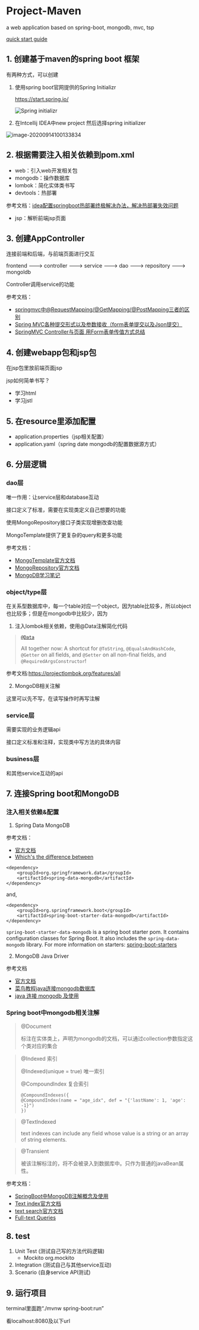 

# Project-Maven

a web application based on spring-boot, mongodb, mvc, tsp

[quick start guide](https://spring.io/guides/gs/spring-boot/)

## 1. 创建基于maven的spring boot 框架

有两种方式，可以创建

1. 使用spring boot官网提供的Spring Initializr

   https://start.spring.io/ 

   ![Spring initializr](/Users/s/Library/Application%2520Support/typora-user-images/image-20200826213233602.png)

2. 在Intcellij IDEA中new project 然后选择spring initializer

![image-20200914100133834](/Users/s/Library/Application%2520Support/typora-user-images/image-20200914100133834.png)

## 2. 根据需要注入相关依赖到pom.xml

- web：引入web开发相关包
- mongodb：操作数据库
- lombok：简化实体类书写
- devtools：热部署

参考文档：[idea配置springboot热部署终极解决办法，解决热部署失效问题](https://blog.csdn.net/u012799495/article/details/104804295/)

- jsp：解析前端jsp页面

## 3. 创建AppController

连接前端和后端，与前端页面进行交互

frontend ---> controller ---> service ---> dao ---> repository ---> mongoldb

Controller调用service的功能

参考文档：

- [springmvc中@RequestMapping/@GetMapping/@PostMapping三者的区别](https://blog.csdn.net/weixin_39220472/article/details/80813111?utm_medium=distribute.pc_relevant.none-task-blog-BlogCommendFromMachineLearnPai2-1.channel_param&depth_1-utm_source=distribute.pc_relevant.none-task-blog-BlogCommendFromMachineLearnPai2-1.channel_param)
- [Spring MVC各种提交形式以及参数接收（form表单提交以及Json提交）](https://blog.csdn.net/u014534808/article/details/84667859)
- [SpringMVC Controller与页面 用Form表单传值方式总结](https://blog.csdn.net/lizhengze1117/article/details/107784342?utm_medium=distribute.pc_relevant.none-task-blog-BlogCommendFromMachineLearnPai2-3.channel_param&depth_1-utm_source=distribute.pc_relevant.none-task-blog-BlogCommendFromMachineLearnPai2-3.channel_param)



## 4. 创建webapp包和jsp包

在jsp包里放前端页面jsp

jsp如何简单书写？

- 学习html
- 学习jstl

## 5. 在resource里添加配置

- application.properties（jsp相关配置）
- application.yaml（spring date mongodb的配置数据源方式）

## 6. 分层逻辑

### dao层

唯一作用：让service层和database互动

接口定义了标准，需要在实现类定义自己想要的功能

使用MongoRepository接口子类实现增删改查功能

MongoTemplate提供了更复杂的query和更多功能



参考文档：

- [MongoTemplate官方文档](https://docs.spring.io/spring-data/mongodb/docs/3.0.0.RELEASE/reference/html/#mongo-template)
- [MongoRepository官方文档](https://spring.io/guides/gs/accessing-data-mongodb/)
- [MongoDB学习笔记](https://github.com/Drxsmile/Project-Maven/blob/master/MongoDB学习笔记.md)

### object/type层

在关系型数据库中，每一个table对应一个object，因为table比较多，所以object也比较多；但是在mongodb中比较少，因为

1. 注入lombok相关依赖，使用@Data注解简化代码

> [`@Data`](https://projectlombok.org/features/Data) 
>
> All together now: A shortcut for `@ToString`, `@EqualsAndHashCode`, `@Getter` on all fields, and `@Setter` on all non-final fields, and `@RequiredArgsConstructor`!

参考文档:https://projectlombok.org/features/all

2. MongoDB相关注解

这里可以先不写，在读写操作时再写注解

### service层

需要实现的业务逻辑api

接口定义标准和注释，实现类中写方法的具体内容



### business层

和其他service互动的api



## 7. 连接Spring boot和MongoDB

### 注入相关依赖&配置

1. Spring Data MongoDB

参考文档：

- [官方文档](https://docs.spring.io/spring-data/mongodb/docs/3.0.0.RELEASE/reference/html/#mongo.core)
- [Which's the difference between](https://stackoverflow.com/questions/52425966/spring-spring-data-mongodb-or-spring-boot-starter-data-mongodb)

```
<dependency>
    <groupId>org.springframework.data</groupId>
    <artifactId>spring-data-mongodb</artifactId>
</dependency>
```

and,

```
<dependency>
    <groupId>org.springframework.boot</groupId>
    <artifactId>spring-boot-starter-data-mongodb</artifactId>
</dependency>
```

`spring-boot-starter-data-mongodb` is a spring boot starter pom. It contains configuration classes for Spring Boot. It also includes the `spring-data-mongodb` library. For more information on starters: [spring-boot-starters](https://www.baeldung.com/spring-boot-starters)

2. MongoDB Java Driver

参考文档

- [官方文档](https://docs.mongodb.com/drivers/java)
- [菜鸟教程java连接mongodb数据库](https://www.runoob.com/mongodb/mongodb-java.html)
- [java 连接 mongodb 及使用](https://www.cnblogs.com/ooo0/p/11362933.html)

### Spring boot中mongodb相关注解

>@Document
>
>标注在实体类上，声明为mongodb的文档，可以通过collection参数指定这个类对应的集合

>@Indexed 索引
>
>@Indexed(unique = true) 唯一索引
>
>@CompoundIndex 复合索引
>
>```
>@CompoundIndexes({
>@CompoundIndex(name = "age_idx", def = "{'lastName': 1, 'age': -1}")
>})
>```

>@TextIndexed
>
>text indexes can include any field whose value is a string or an array of string elements.
>
>

>@Transient
>
>被该注解标注的，将不会被录入到数据库中。只作为普通的javaBean属性。

参考文档：

- [SpringBoot中MongoDB注解概念及使用](https://blog.csdn.net/tianyaleixiaowu/article/details/73530679)
- [Text index官方文档](https://docs.mongodb.com/manual/core/index-text/)
- [text search官方文档](https://docs.mongodb.com/manual/text-search/)
- [Full-text Queries](https://docs.spring.io/spring-data/mongodb/docs/current/reference/html/#mongo.textsearch)

## 8. test

1. Unit Test (测试自己写的方法代码逻辑)
   - Mockito    org.mockito
2. Integration (测试自己与其他service互动)
3. Scenario (自身service API测试)

## 9. 运行项目

terminal里面跑“./mvnw spring-boot:run”

看localhost:8080及以下url

